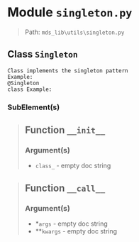 # Module `singleton.py`
> Path: `mds_lib\utils\singleton.py`
## Class `Singleton`
```text
Class implements the singleton pattern
Example:
@Singleton
class Example:
```

### SubElement(s)
 > ## Function  `__init__`
 > ### Argument(s)
 > + `class_` - empty doc string
 > ## Function  `__call__`
 > ### Argument(s)
 > + *`args` - empty doc string
 > + **`kwargs` - empty doc string